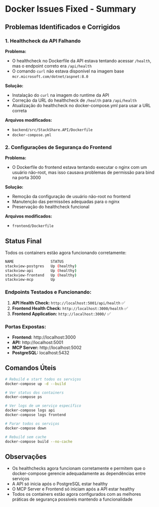 # Docker Issues Fixed - Summary

## Problemas Identificados e Corrigidos

### 1. Healthcheck da API Falhando

**Problema:**
- O healthcheck no Dockerfile da API estava tentando acessar `/health`, mas o endpoint correto era `/api/health`
- O comando `curl` não estava disponível na imagem base `mcr.microsoft.com/dotnet/aspnet:8.0`

**Solução:**
- Instalação do `curl` na imagem do runtime da API
- Correção da URL do healthcheck de `/health` para `/api/health`
- Atualização do healthcheck no docker-compose.yml para usar a URL correta

**Arquivos modificados:**
- `backend/src/StackShare.API/Dockerfile`
- `docker-compose.yml`

### 2. Configurações de Segurança do Frontend

**Problema:**
- O Dockerfile do frontend estava tentando executar o nginx com um usuário não-root, mas isso causava problemas de permissão para bind na porta 3000

**Solução:**
- Remoção da configuração de usuário não-root no frontend
- Manutenção das permissões adequadas para o nginx
- Preservação do healthcheck funcional

**Arquivos modificados:**
- `frontend/Dockerfile`

## Status Final

Todos os containers estão agora funcionando corretamente:

```bash
NAME                 STATUS
stackview-postgres   Up (healthy)
stackview-api        Up (healthy) 
stackview-frontend   Up (healthy)
stackview-mcp        Up
```

### Endpoints Testados e Funcionando:

1. **API Health Check:** `http://localhost:5001/api/health` ✅
2. **Frontend Health Check:** `http://localhost:3000/health` ✅
3. **Frontend Application:** `http://localhost:3000/` ✅

### Portas Expostas:

- **Frontend:** http://localhost:3000
- **API:** http://localhost:5001  
- **MCP Server:** http://localhost:5002
- **PostgreSQL:** localhost:5432

## Comandos Úteis

```bash
# Rebuild e start todos os serviços
docker-compose up -d --build

# Ver status dos containers
docker-compose ps

# Ver logs de um serviço específico
docker-compose logs api
docker-compose logs frontend

# Parar todos os serviços
docker-compose down

# Rebuild sem cache
docker-compose build --no-cache
```

## Observações

- Os healthchecks agora funcionam corretamente e permitem que o docker-compose gerencie adequadamente as dependências entre serviços
- A API só inicia após o PostgreSQL estar healthy
- O MCP Server e Frontend só iniciam após a API estar healthy
- Todos os containers estão agora configurados com as melhores práticas de segurança possíveis mantendo a funcionalidade